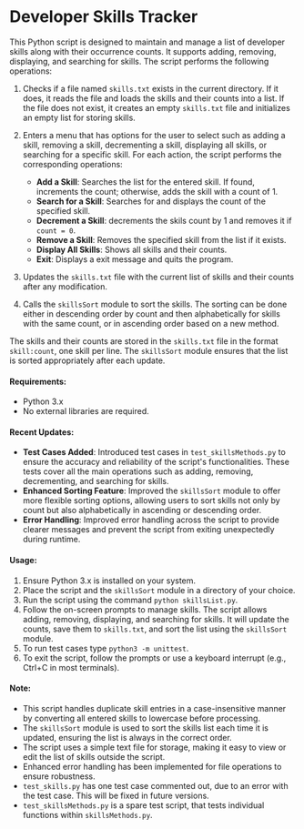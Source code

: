 # Developer Skills Tracker

This Python script is designed to maintain and manage a list of developer skills along with their occurrence counts. It supports adding, removing, displaying, and searching for skills. The script performs the following operations:

1. Checks if a file named `skills.txt` exists in the current directory. If it does, it reads the file and loads the skills and their counts into a list. If the file does not exist, it creates an empty `skills.txt` file and initializes an empty list for storing skills.

2. Enters a menu that has options for the user to select such as adding a skill, removing a skill, decrementing a skill, displaying all skills, or searching for a specific skill. For each action, the script performs the corresponding operations:
    - **Add a Skill**: Searches the list for the entered skill. If found, increments the count; otherwise, adds the skill with a count of 1.
    - **Search for a Skill**: Searches for and displays the count of the specified skill.
    - **Decrement a Skill**: decrements the skils count by 1 and removes it if `count = 0`.
    - **Remove a Skill**: Removes the specified skill from the list if it exists.
    - **Display All Skills**: Shows all skills and their counts.
    - **Exit**: Displays a exit message and quits the program.

3. Updates the `skills.txt` file with the current list of skills and their counts after any modification.

4. Calls the `skillsSort` module to sort the skills. The sorting can be done either in descending order by count and then alphabetically for skills with the same count, or in ascending order based on a new method.

The skills and their counts are stored in the `skills.txt` file in the format `skill:count`, one skill per line. The `skillsSort` module ensures that the list is sorted appropriately after each update.

#### Requirements:
- Python 3.x
- No external libraries are required.

#### Recent Updates:
- **Test Cases Added**: Introduced test cases in `test_skillsMethods.py` to ensure the accuracy and reliability of the script's functionalities. These tests cover all the main operations such as adding, removing, decrementing, and searching for skills.
- **Enhanced Sorting Feature**: Improved the `skillsSort` module to offer more flexible sorting options, allowing users to sort skills not only by count but also alphabetically in ascending or descending order.
- **Error Handling**: Improved error handling across the script to provide clearer messages and prevent the script from exiting unexpectedly during runtime.

#### Usage:
1. Ensure Python 3.x is installed on your system.
2. Place the script and the `skillsSort` module in a directory of your choice.
3. Run the script using the command `python skillsList.py`.
4. Follow the on-screen prompts to manage skills. The script allows adding, removing, displaying, and searching for skills. It will update the counts, save them to `skills.txt`, and sort the list using the `skillsSort` module.
5. To run test cases type `python3 -m unittest`.
6. To exit the script, follow the prompts or use a keyboard interrupt (e.g., Ctrl+C in most terminals).

#### Note:
- This script handles duplicate skill entries in a case-insensitive manner by converting all entered skills to lowercase before processing.
- The `skillsSort` module is used to sort the skills list each time it is updated, ensuring the list is always in the correct order.
- The script uses a simple text file for storage, making it easy to view or edit the list of skills outside the script.
- Enhanced error handling has been implemented for file operations to ensure robustness.
- `test_skills.py` has one test case commented out, due to an error with the test case. This will be fixed in future versions.
- `test_skillsMethods.py` is a spare test script, that tests individual functions within `skillsMethods.py`.